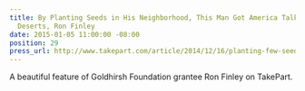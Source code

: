 ```yaml
---
title: By Planting Seeds in His Neighborhood, This Man Got America Talking About Food
  Deserts, Ron Finley
date: 2015-01-05 11:00:00 -08:00
position: 29
press_url: http://www.takepart.com/article/2014/12/16/planting-few-seeds-his-neighborhood-man-launched-nationwide-conversation-about
---
```


A beautiful feature of Goldhirsh Foundation grantee Ron Finley on TakePart.
